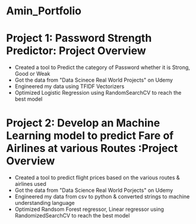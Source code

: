 # Amin_Portfolio

# Project 1: Password Strength Predictor: Project Overview
* Created a tool to Predict the category of Password whether it is Strong, Good or Weak
* Got the data from "Data Scinece Real World Projects" on Udemy
* Engineered my data using TFIDF Vectorizers
* Optimized Logistic Regression using RandomSearchCV to reach the best model

# Project 2: Develop an Machine Learning model to predict Fare of Airlines at various Routes :Project Overview
* Created a tool to predict flight prices based on the various routes & airlines used 
* Got the data from "Data Science Real World Porjects" on Udemy 
* Engineered my data from csv to python & converted strings to machine understanding language 
* Optimized Randsom Forest regressor, Linear regressor using RandomizedSearchCV to reach the best model
